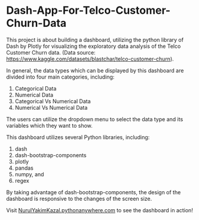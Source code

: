 # Dash-App-For-Telco-Customer-Churn-Data

This project is about building a dashboard, utilizing the python library of Dash by Plotly for visualizing the exploratory data analysis of the Telco Customer Churn data. 
(Data source: https://www.kaggle.com/datasets/blastchar/telco-customer-churn).

In general, the data types which can be displayed by this dashboard are divided into four main categories, including:
1. Categorical Data
2. Numerical Data
3. Categorical Vs Numerical Data
4. Numerical Vs Numerical Data

The users can utilize the dropdown menu to select the data type and its variables which they want to show.

This dashboard utilizes several Python libraries, including:
1. dash
2. dash-bootstrap-components
3. plotly
4. pandas
5. numpy, and
6. regex

By taking advantage of dash-bootstrap-components, the design of the dashboard is responsive to the changes of the screen size.

Visit [NurulYakimKazal.pythonanywhere.com](https://nurulyakimkazal.pythonanywhere.com/) to see the dashboard in action!
